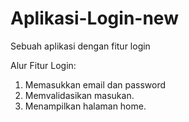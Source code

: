 # Aplikasi-Login-new
Sebuah aplikasi dengan fitur login

Alur Fitur Login:
1. Memasukkan email dan password
2. Memvalidasikan masukan.
3. Menampilkan halaman home.
